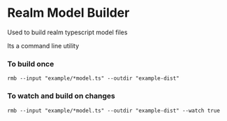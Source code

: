 # Realm Model Builder

Used to build realm typescript model files

Its a command line utility

### To build once
```
rmb --input "example/*model.ts" --outdir "example-dist"
```

### To watch and build on changes
```
rmb --input "example/*model.ts" --outdir "example-dist" --watch true
```

